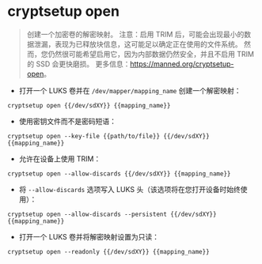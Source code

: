 # cryptsetup open

> 创建一个加密卷的解密映射。
> 注意：启用 TRIM 后，可能会出现最小的数据泄漏，表现为已释放块信息，这可能足以确定正在使用的文件系统。
> 然而，您仍然很可能希望启用它，因为内部数据仍然安全，并且不启用 TRIM 的 SSD 会更快磨损。
> 更多信息：<https://manned.org/cryptsetup-open>。

- 打开一个 LUKS 卷并在 `/dev/mapper/mapping_name` 创建一个解密映射：

`cryptsetup open {{/dev/sdXY}} {{mapping_name}}`

- 使用密钥文件而不是密码短语：

`cryptsetup open --key-file {{path/to/file}} {{/dev/sdXY}} {{mapping_name}}`

- 允许在设备上使用 TRIM：

`cryptsetup open --allow-discards {{/dev/sdXY}} {{mapping_name}}`

- 将 `--allow-discards` 选项写入 LUKS 头（该选项将在您打开设备时始终使用）：

`cryptsetup open --allow-discards --persistent {{/dev/sdXY}} {{mapping_name}}`

- 打开一个 LUKS 卷并将解密映射设置为只读：

`cryptsetup open --readonly {{/dev/sdXY}} {{mapping_name}}`